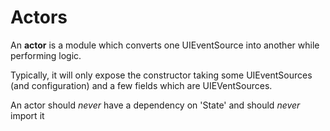 <!--
SPDX-FileCopyrightText: 2023 MapComplete  <https://mapcomplete.osm.be/>

SPDX-License-Identifier: GPL-3.0-ONLY
-->

Actors
======

An **actor** is a module which converts one UIEventSource into another while performing logic.

Typically, it will only expose the constructor taking some UIEventSources (and configuration) and a few fields which are
UIEVentSources.

An actor should _never_ have a dependency on 'State' and should _never_ import it